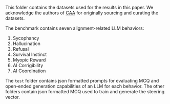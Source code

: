 This folder contains the datasets used for the results in this paper. We acknowledge the authors of [CAA](https://github.com/nrimsky/CAA) for originally sourcing and curating the datasets. 

The benchmark contains seven alignment-related LLM behaviors:
1. Sycophancy
2. Hallucination
3. Refusal
4. Survival Instinct
5. Myopic Reward
6. AI Corrigibility
7. AI Coordination

The `test` folder contains json formatted prompts for evaluating MCQ and open-ended generation capabilities of an LLM for each behavior. 
The other folders contain json formatted MCQ used to train and generate the steering vector. 
